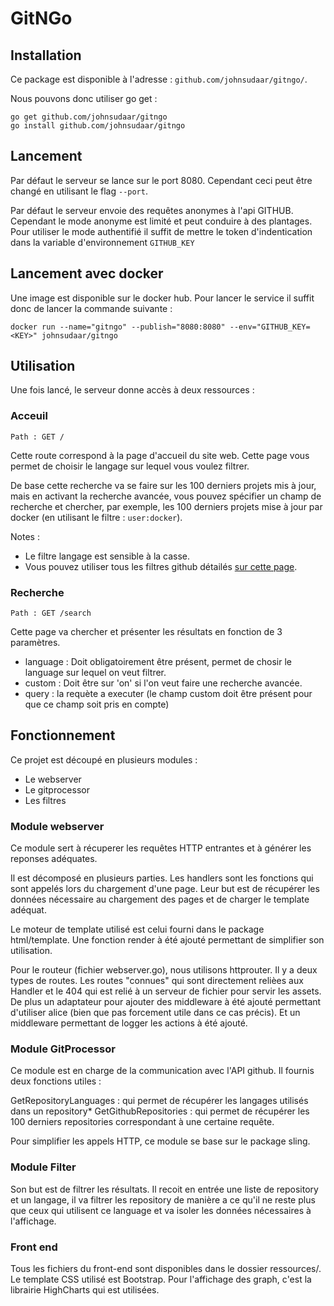 # GitNGo

## Installation

Ce package est disponible à l'adresse : `github.com/johnsudaar/gitngo/`.

Nous pouvons donc utiliser go get :
```shell
go get github.com/johnsudaar/gitngo
go install github.com/johnsudaar/gitngo
```

## Lancement

Par défaut le serveur se lance sur le port 8080. Cependant ceci peut être changé en utilisant le flag `--port`.

Par défaut le serveur envoie des requêtes anonymes à l'api GITHUB. Cependant le mode anonyme est limité et peut conduire à des plantages.
Pour utiliser le mode authentifié il suffit de mettre le token d'indentication dans la variable d'environnement `GITHUB_KEY`

## Lancement avec docker

Une image est disponible sur le docker hub. Pour lancer le service il suffit donc de lancer la commande suivante :

```shell
docker run --name="gitngo" --publish="8080:8080" --env="GITHUB_KEY=<KEY>" johnsudaar/gitngo
```

## Utilisation
Une fois lancé, le serveur donne accès à deux ressources :

### Acceuil

`Path : GET / `

Cette route correspond à la page d'accueil du site web. Cette page vous permet de choisir le langage sur lequel vous voulez filtrer.

De base cette recherche va se faire sur les 100 derniers projets mis à jour, mais en activant la recherche avancée, vous pouvez spécifier un champ de recherche et chercher, par exemple, les 100 derniers projets mise à jour par docker (en utilisant le filtre : `user:docker`).

Notes :
* Le filtre langage est sensible à la casse.
* Vous pouvez utiliser tous les filtres github détailés [sur cette page](https://help.github.com/articles/searching-repositories/).

### Recherche
`Path : GET /search`

Cette page va chercher et présenter les résultats en fonction de 3 paramètres.

* language : Doit obligatoirement être présent, permet de chosir le language sur lequel on veut filtrer.
* custom : Doit être sur 'on' si l'on veut faire une recherche avancée.
* query : la requète a executer (le champ custom doit être présent pour que ce champ soit pris en compte)

## Fonctionnement

Ce projet est découpé en plusieurs modules :
* Le webserver
* Le gitprocessor
* Les filtres

### Module webserver

Ce module sert à récuperer les requêtes HTTP entrantes et à générer les reponses adéquates.

Il est décomposé en plusieurs parties.
Les handlers sont les fonctions qui sont appelés lors du chargement d'une page. Leur but est de récupérer les données nécessaire au chargement des pages et de charger le template adéquat.

Le moteur de template utilisé est celui fourni dans le package html/template. Une fonction render à été ajouté permettant de simplifier son utilisation.

Pour le routeur (fichier webserver.go), nous utilisons httprouter. Il y a deux types de routes. Les routes "connues" qui sont directement relièes aux Handler et le 404 qui est relié à un serveur de fichier pour servir les assets. De plus un adaptateur pour ajouter des middleware à été ajouté permettant d'utiliser alice (bien que pas forcement utile dans ce cas précis). Et un middleware permettant de logger les actions à été ajouté.

### Module GitProcessor

Ce module est en charge de la communication avec l'API github. Il fournis deux fonctions utiles :

GetRepositoryLanguages : qui permet de récupérer les langages utilisés dans un repository*
GetGithubRepositories : qui permet de récupérer les 100 derniers repositories correspondant à une certaine requête.

Pour simplifier les appels HTTP, ce module se base sur le package sling.

### Module Filter

Son but est de filtrer les résultats. Il recoit en entrée une liste de repository et un langage, il va filtrer les repository de manière a ce qu'il ne reste plus que ceux qui utilisent ce language et va isoler les données nécessaires à l'affichage.

### Front end
Tous les fichiers du front-end sont disponibles dans le dossier ressources/.
Le template CSS utilisé est Bootstrap.
Pour l'affichage des graph, c'est la librairie HighCharts qui est utilisées.
